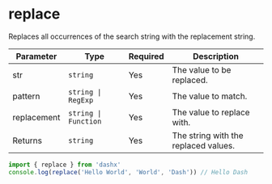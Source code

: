 # replace

Replaces all occurrences of the search string with the replacement string.

| Parameter   | Type                  | Required | Description |
| ----------- | --------------------- | -------- | ----------- |
| str         | `string`              | Yes      |  The value to be replaced. |
| pattern     | `string \| RegExp `   | Yes      | The value to match. |
| replacement | `string \| Function ` | Yes      | The value to replace with. |
| Returns     | `string`              | Yes      | The string with the replaced values. |

```ts
import { replace } from 'dashx'
console.log(replace('Hello World', 'World', 'Dash')) // Hello Dash
```
